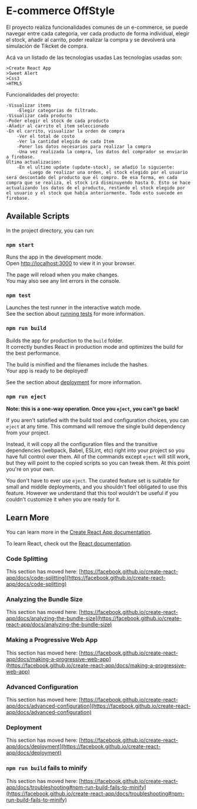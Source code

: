# E-commerce OffStyle

El proyecto realiza funcionalidades comunes de un e-commerce, se puede navegar entre cada categoria, ver cada producto de forma individual, elegir el stock, añadir al carrito, poder realizar la compra y se devolverá una simulación de Tikcket de compra. 

Acá va un listado de las tecnologias usadas
Las tecnologías usadas son:

    >Create React App
    >Sweet Alert
    >Css3
    >HTML5


Funcionalidades del proyecto:

    -Visualizar items
        -Elegir categorias de filtrado.
    -Visualizar cada producto
    -Poder elegir el stock de cada producto
    -Añadir al carrito el item seleccionado
    -En el carrito, visualizar la orden de compra
        -Ver el total de costo
        -Ver la cantidad elegida de cada Item
        -Poner los datos necesarios para realizar la compra
        -Una vez realizada la compra, los datos del comprador se enviarán a firebase.
    Última actualizacion:
        -En el ultimo update (update-stock), se añadió lo siguiente:    
            -Luego de realizar una orden, el stock elegido por el usuario será descontado del producto que él compro. De esa forma, en cada compra que se realiza, el stock irá disminuyendo hasta 0. Esto se hace actualizando los datos de el producto, restando el stock elegido por el usuario y el stock que había anteriormente. Todo esto suecede en firebase.
            

## Available Scripts

In the project directory, you can run:

### `npm start`

Runs the app in the development mode.\
Open [http://localhost:3000](http://localhost:3000) to view it in your browser.

The page will reload when you make changes.\
You may also see any lint errors in the console.

### `npm test`

Launches the test runner in the interactive watch mode.\
See the section about [running tests](https://facebook.github.io/create-react-app/docs/running-tests) for more information.

### `npm run build`

Builds the app for production to the `build` folder.\
It correctly bundles React in production mode and optimizes the build for the best performance.

The build is minified and the filenames include the hashes.\
Your app is ready to be deployed!

See the section about [deployment](https://facebook.github.io/create-react-app/docs/deployment) for more information.

### `npm run eject`

**Note: this is a one-way operation. Once you `eject`, you can't go back!**

If you aren't satisfied with the build tool and configuration choices, you can `eject` at any time. This command will remove the single build dependency from your project.

Instead, it will copy all the configuration files and the transitive dependencies (webpack, Babel, ESLint, etc) right into your project so you have full control over them. All of the commands except `eject` will still work, but they will point to the copied scripts so you can tweak them. At this point you're on your own.

You don't have to ever use `eject`. The curated feature set is suitable for small and middle deployments, and you shouldn't feel obligated to use this feature. However we understand that this tool wouldn't be useful if you couldn't customize it when you are ready for it.

## Learn More

You can learn more in the [Create React App documentation](https://facebook.github.io/create-react-app/docs/getting-started).

To learn React, check out the [React documentation](https://reactjs.org/).

### Code Splitting

This section has moved here: [https://facebook.github.io/create-react-app/docs/code-splitting](https://facebook.github.io/create-react-app/docs/code-splitting)

### Analyzing the Bundle Size

This section has moved here: [https://facebook.github.io/create-react-app/docs/analyzing-the-bundle-size](https://facebook.github.io/create-react-app/docs/analyzing-the-bundle-size)

### Making a Progressive Web App

This section has moved here: [https://facebook.github.io/create-react-app/docs/making-a-progressive-web-app](https://facebook.github.io/create-react-app/docs/making-a-progressive-web-app)

### Advanced Configuration

This section has moved here: [https://facebook.github.io/create-react-app/docs/advanced-configuration](https://facebook.github.io/create-react-app/docs/advanced-configuration)

### Deployment

This section has moved here: [https://facebook.github.io/create-react-app/docs/deployment](https://facebook.github.io/create-react-app/docs/deployment)

### `npm run build` fails to minify

This section has moved here: [https://facebook.github.io/create-react-app/docs/troubleshooting#npm-run-build-fails-to-minify](https://facebook.github.io/create-react-app/docs/troubleshooting#npm-run-build-fails-to-minify)

